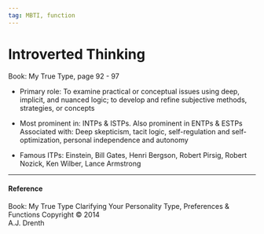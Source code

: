 ```yaml
---
tag: MBTI, function
---
```


# Introverted Thinking

Book: My True Type, page 92 - 97

 - Primary role: To examine practical or conceptual issues using deep, implicit, and nuanced logic; to develop and refine subjective methods, strategies, or concepts

- Most prominent in: INTPs & ISTPs. Also prominent in ENTPs & ESTPs Associated with: Deep skepticism, tacit logic, self-regulation and self-optimization, personal independence and autonomy

- Famous ITPs: Einstein, Bill Gates, Henri Bergson, Robert Pirsig, Robert Nozick, Ken Wilber, Lance Armstrong

---

#### Reference
Book: My True Type
Clarifying Your Personality Type, Preferences & Functions
Copyright © 2014  
A.J. Drenth
